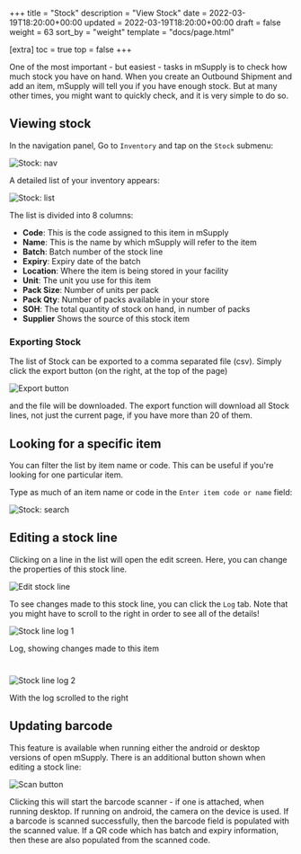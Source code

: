 +++
title = "Stock"
description = "View Stock"
date = 2022-03-19T18:20:00+00:00
updated = 2022-03-19T18:20:00+00:00
draft = false
weight = 63
sort_by = "weight"
template = "docs/page.html"

[extra]
toc = true
top = false
+++

One of the most important - but easiest - tasks in mSupply is to check how much stock you have on hand. When you create an Outbound Shipment and add an item, mSupply  will tell you if you have enough stock. But at many other times, you might want to quickly check, and it is very simple to do so.

## Viewing stock

In the navigation panel, Go to `Inventory` and tap on the  `Stock` submenu: 

![Stock: nav](/docs/inventory/images/stock_gotostock.png)

A detailed list of your inventory appears: 

![Stock: list](/docs/inventory/images/stock_viewstock.png)

The list is divided into 8 columns: 
* **Code**: This is the code assigned to this item in mSupply
* **Name**: This is the name by which mSupply will refer to the item
* **Batch**: Batch number of the stock line
* **Expiry**: Expiry date of the batch
* **Location**: Where the item is being stored in your facility
* **Unit**: The unit you use for this item
* **Pack Size**: Number of units per pack
* **Pack Qty**: Number of packs available in your store
* **SOH**: The total quantity of stock on hand, in number of packs
* **Supplier** Shows the source of this stock item

### Exporting Stock

The list of Stock can be exported to a comma separated file (csv). Simply click the export button (on the right, at the top of the page)

![Export button](/docs/inventory/images/export.png)

and the file will be downloaded. The export function will download all Stock lines, not just the current page, if you have more than 20 of them.

## Looking for a specific item

You can filter the list by item name or code. This can be useful if you're looking for one particular item. 

Type as much of an item name or code in the `Enter item code or name` field: 

![Stock: search](/docs/inventory/images/stock_search.gif)

## Editing a stock line

Clicking on a line in the list will open the edit screen. Here, you can change the properties of this stock line.

![Edit stock line](/docs/inventory/images/stock_edit_line.png)

To see changes made to this stock line, you can click the `Log` tab. Note that you might have to scroll to the right in order to see all of the details!

![Stock line log 1](/docs/inventory/images/stock_line_edit_log_1.png)
<div class="imagetitle" style="margin-bottom: 40px;">Log, showing changes made to this item</div>


![Stock line log 2](/docs/inventory/images/stock_line_edit_log_2.png)
<div class="imagetitle">With the log scrolled to the right</div>

## Updating barcode

This feature is available when running either the android or desktop versions of open mSupply. 
There is an additional button shown when editing a stock line:

![Scan button](/docs/inventory/images/stock-line-edit-scan.png)

Clicking this will start the barcode scanner - if one is attached, when running desktop. If running on android, the camera on the device is used.
If a barcode is scanned successfully, then the barcode field is populated with the scanned value. If a QR code which has batch and expiry information, then these are also populated from the scanned code.
